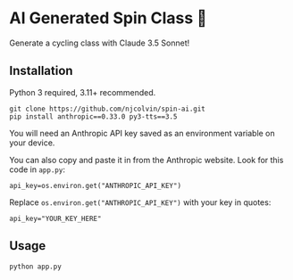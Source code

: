 # AI Generated Spin Class 🚴

Generate a cycling class with Claude 3.5 Sonnet!

## Installation

Python 3 required, 3.11+ recommended.

    git clone https://github.com/njcolvin/spin-ai.git
    pip install anthropic==0.33.0 py3-tts==3.5

You will need an Anthropic API key saved as an environment variable on your device.

You can also copy and paste it in from the Anthropic website. Look for this code in `app.py`:

    api_key=os.environ.get("ANTHROPIC_API_KEY")

Replace `os.environ.get("ANTHROPIC_API_KEY")` with your key in quotes:

    api_key="YOUR_KEY_HERE"

## Usage

    python app.py

